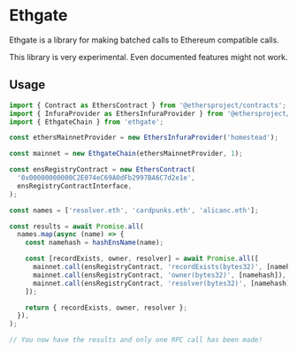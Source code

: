 # Ethgate

Ethgate is a library for making batched calls to Ethereum compatible calls.

This library is very experimental. Even documented features might not work.

## Usage

```ts
import { Contract as EthersContract } from '@ethersproject/contracts';
import { InfuraProvider as EthersInfuraProvider } from '@ethersproject/providers';
import { EthgateChain } from 'ethgate';

const ethersMainnetProvider = new EthersInfuraProvider('homestead');

const mainnet = new EthgateChain(ethersMainnetProvider, 1);

const ensRegistryContract = new EthersContract(
  '0x00000000000C2E074eC69A0dFb2997BA6C7d2e1e',
  ensRegistryContractInterface,
);

const names = ['resolver.eth', 'cardpunks.eth', 'alicanc.eth'];

const results = await Promise.all(
  names.map(async (name) => {
    const namehash = hashEnsName(name);

    const [recordExists, owner, resolver] = await Promise.all([
      mainnet.call(ensRegistryContract, 'recordExists(bytes32)', [namehash]),
      mainnet.call(ensRegistryContract, 'owner(bytes32)', [namehash]),
      mainnet.call(ensRegistryContract, 'resolver(bytes32)', [namehash]),
    ]);

    return { recordExists, owner, resolver };
  }),
);

// You now have the results and only one RPC call has been made!
```

